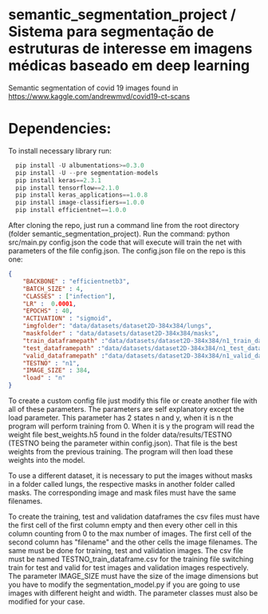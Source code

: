 # semantic_segmentation_project / Sistema para segmentação de estruturas de interesse em imagens médicas baseado em deep learning
Semantic segmentation of covid 19 images found in https://www.kaggle.com/andrewmvd/covid19-ct-scans

# Dependencies:
To install necessary library run:
```python
  pip install -U albumentations>=0.3.0
  pip install -U --pre segmentation-models
  pip install keras==2.3.1
  pip install tensorflow==2.1.0
  pip install keras_applications==1.0.8
  pip install image-classifiers==1.0.0
  pip install efficientnet==1.0.0
```

After cloning the repo, just run a command line from the root directory (folder semantic_segmentation_project). Run the command: python src/main.py config.json the code that will execute will train the net with parameters of the file config.json. The config.json file on the repo is this one:
```json
{
    "BACKBONE" : "efficientnetb3",
    "BATCH_SIZE" : 4,
    "CLASSES" : ["infection"],
    "LR" :  0.0001,
    "EPOCHS" : 40,
    "ACTIVATION" : "sigmoid",
    "imgfolder": "data/datasets/dataset2D-384x384/lungs",
    "maskfolder" : "data/datasets/dataset2D-384x384/masks",
    "train_dataframepath" :"data/datasets/dataset2D-384x384/n1_train_dataframe.csv",
    "test_dataframepath" :"data/datasets/dataset2D-384x384/n1_test_dataframe.csv",
    "valid_dataframepath" :"data/datasets/dataset2D-384x384/n1_valid_dataframe.csv",
    "TESTNO" : "n1",
    "IMAGE_SIZE" : 384,
    "load" : "n"
}
```

To create a custom config file just modify this file or create another file with all of these parameters. The parameters are self explanatory except the load parameter. This parameter has 2 states n and y, when it is n the program will perform training from 0. When it is y the program will read the weight file best_weights.h5 found in the folder data/results/TESTNO (TESTNO being the parameter within config.json). That file is the best weights from the previous training. The program will then load these weights into the model.

To use a different dataset, it is necessary to put the images without masks in a folder called lungs, the respective masks in another folder called masks. The corresponding image and mask files must have the same filenames.

To create the training, test and validation dataframes the csv files must have the first cell of the first column empty and then every other cell in this column counting from 0 to the max number of images. The first cell of the second column has "filename" and the other cells the image filenames. The same must be done for training, test and validation images. The csv file must be named TESTNO_train_dataframe.csv for the training file switching train for test and valid for test images and validation images respectively. The parameter IMAGE_SIZE must have the size of the image dimensions but you have to modify the segmentation_model.py if you are going to use images with different height and width. The parameter classes must also be modified for your case.
